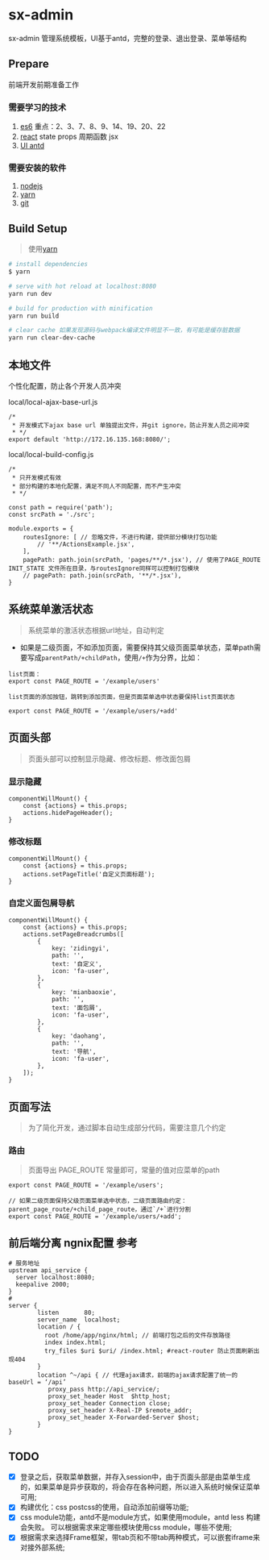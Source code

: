# sx-admin
sx-admin 管理系统模板，UI基于antd，完整的登录、退出登录、菜单等结构

## Prepare
前端开发前期准备工作

### 需要学习的技术
1. [es6](http://es6.ruanyifeng.com/) 重点：2、3、7、8、9、14、19、20、22
1. [react](https://facebook.github.io/react/) state props 周期函数 jsx
1. [UI antd](https://ant.design/index-cn)

### 需要安装的软件
1. [nodejs](http://nodejs.cn/)
1. [yarn](https://yarnpkg.com/zh-Hans/)
1. [git](https://git-scm.com/)

## Build Setup
> 使用[yarn](https://yarnpkg.com/zh-Hans/)

``` bash
# install dependencies
$ yarn

# serve with hot reload at localhost:8080
yarn run dev

# build for production with minification
yarn run build

# clear cache 如果发现源码与webpack编译文件明显不一致，有可能是缓存脏数据
yarn run clear-dev-cache

```

## 本地文件
个性化配置，防止各个开发人员冲突

local/local-ajax-base-url.js
```
/*
 * 开发模式下ajax base url 单独提出文件，并git ignore，防止开发人员之间冲突
 * */
export default 'http://172.16.135.168:8080/';

```
local/local-build-config.js
```
/*
 * 只开发模式有效
 * 部分构建的本地化配置，满足不同人不同配置，而不产生冲突
 * */

const path = require('path');
const srcPath = './src';

module.exports = {
    routesIgnore: [ // 忽略文件，不进行构建，提供部分模块打包功能
        // '**/ActionsExample.jsx',
    ],
    pagePath: path.join(srcPath, 'pages/**/*.jsx'), // 使用了PAGE_ROUTE INIT_STATE 文件所在目录，与routesIgnore同样可以控制打包模块
    // pagePath: path.join(srcPath, '**/*.jsx'),
}
```

## 系统菜单激活状态
> 系统菜单的激活状态根据url地址，自动判定

- 如果是二级页面，不如添加页面，需要保持其父级页面菜单状态，菜单path需要写成`parentPath/+childPath`，使用`/+`作为分界，比如：
```
list页面：
export const PAGE_ROUTE = '/example/users'

list页面的添加按钮，跳转到添加页面，但是页面菜单选中状态要保持list页面状态

export const PAGE_ROUTE = '/example/users/+add'
```

## 页面头部
> 页面头部可以控制显示隐藏、修改标题、修改面包屑

### 显示隐藏
```
componentWillMount() {
    const {actions} = this.props;
    actions.hidePageHeader();
}

```

### 修改标题
```
componentWillMount() {
    const {actions} = this.props;
    actions.setPageTitle('自定义页面标题');
}
```

### 自定义面包屑导航
```
componentWillMount() {
    const {actions} = this.props;
    actions.setPageBreadcrumbs([
        {
            key: 'zidingyi',
            path: '',
            text: '自定义',
            icon: 'fa-user',
        },
        {
            key: 'mianbaoxie',
            path: '',
            text: '面包屑',
            icon: 'fa-user',
        },
        {
            key: 'daohang',
            path: '',
            text: '导航',
            icon: 'fa-user',
        },
    ]);
}
```

## 页面写法
> 为了简化开发，通过脚本自动生成部分代码，需要注意几个约定

### 路由
> 页面导出 PAGE_ROUTE 常量即可，常量的值对应菜单的path

```
export const PAGE_ROUTE = '/example/users';

// 如果二级页面保持父级页面菜单选中状态，二级页面路由约定：parent_page_route/+child_page_route，通过`/+`进行分割
export const PAGE_ROUTE = '/example/users/+add';
```

## 前后端分离 ngnix配置 参考
```
# 服务地址
upstream api_service {
  server localhost:8080;
  keepalive 2000;
}
#
server {
        listen       80;
        server_name  localhost;
        location / {
          root /home/app/nginx/html; // 前端打包之后的文件存放路径
          index index.html;
          try_files $uri $uri/ /index.html; #react-router 防止页面刷新出现404
        }
        location ^~/api { // 代理ajax请求，前端的ajax请求配置了统一的baseUrl = ‘/api’
           proxy_pass http://api_service/;
           proxy_set_header Host  $http_host;
           proxy_set_header Connection close;
           proxy_set_header X-Real-IP $remote_addr;
           proxy_set_header X-Forwarded-Server $host;
        }
}
```

## TODO
- [x] 登录之后，获取菜单数据，并存入session中，由于页面头部是由菜单生成的，如果菜单是异步获取的，将会存在各种问题，所以进入系统时候保证菜单可用;
- [x] 构建优化：css postcss的使用，自动添加前缀等功能;
- [x] css module功能，antd不是module方式，如果使用module，antd less 构建会失败。 可以根据需求来定哪些模块使用css module，哪些不使用;
- [x] 根据需求来选择Frame框架，带tab页和不带tab两种模式，可以嵌套iframe来对接外部系统;